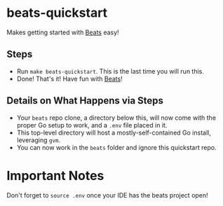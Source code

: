 # beats-quickstart
Makes getting started with [Beats](https://github.com/elastic/beats) easy!

## Steps
- Run `make beats-quickstart`. This is the last time you will run this.
- Done! That's it! Have fun with [Beats](https://github.com/elastic/beats)!

## Details on What Happens via Steps
- Your `beats` repo clone, a directory below this, will now come with the proper Go setup to work, and a `.env` file placed in it.
- This top-level directory will host a mostly-self-contained Go install, leveraging `gvm`.
- You can now work in the `beats` folder and ignore this quickstart repo. 

# Important Notes
Don't forget to `source .env` once your IDE has the beats project open!